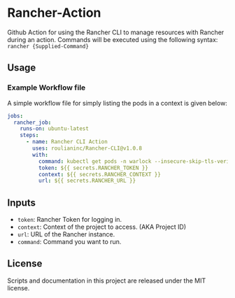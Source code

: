 # Rancher-Action

Github Action for using the Rancher CLI to manage resources with Rancher during an action.
Commands will be executed using the following syntax: `rancher {Supplied-Command}`

## Usage

### Example Workflow file

A simple workflow file for simply listing the pods in a context is given below:

```yaml
jobs:
  rancher_job:
    runs-on: ubuntu-latest
    steps:
      - name: Rancher CLI Action
        uses: roulianinc/Rancher-CLI@v1.0.8
        with:
          command: kubectl get pods -n warlock --insecure-skip-tls-verify
          token: ${{ secrets.RANCHER_TOKEN }}
          context: ${{ secrets.RANCHER_CONTEXT }}
          url: ${{ secrets.RANCHER_URL }}
```

## Inputs

- `token`: Rancher Token for logging in.
- `context`: Context of the project to access. (AKA Project ID)
- `url`: URL of the Rancher instance.
- `command`: Command you want to run.

## License

Scripts and documentation in this project are released under the MIT license.
